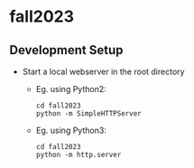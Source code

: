 # fall2023

## Development Setup
- Start a local webserver in the root directory
  - Eg. using Python2:
    
    ```
    cd fall2023
    python -m SimpleHTTPServer
    ```
  - Eg. using Python3:
    
    ```
    cd fall2023
    python -m http.server
    ```
